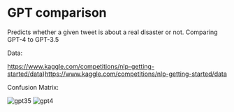 # GPT comparison

Predicts whether a given tweet is about a real disaster or not. Comparing GPT-4 to GPT-3.5

Data:

https://www.kaggle.com/competitions/nlp-getting-started/data)https://www.kaggle.com/competitions/nlp-getting-started/data

Confusion Matrix:

![gpt35](https://github.com/trqarg/gpt_class/assets/7635556/9e914b9d-dfce-4015-b393-8a9ee4576d42)
![gpt4](https://github.com/trqarg/gpt_class/assets/7635556/7a75ba25-751b-4bc2-aeea-4beacd9e4e52)
